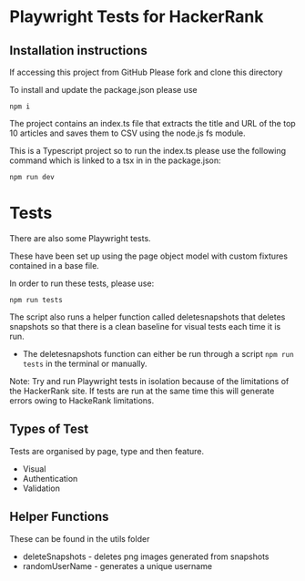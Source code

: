 # Playwright Tests for HackerRank

## Installation instructions

If accessing this project from GitHub Please fork and clone this directory 

To install and update the package.json please use 

``` npm i ``` 

The project contains an index.ts file that extracts the title and URL of the top 10 articles and saves them to CSV using the node.js fs module.

This is a Typescript project so to run the index.ts please use the following command which is linked to a tsx in in the package.json:

```
npm run dev

```
# Tests
There are also some Playwright tests.

These have been set up using the page object model with custom fixtures contained in a base file.

In order to run these tests, please use:

```
npm run tests
```

The script also runs a helper function called deletesnapshots that deletes snapshots so that there is a clean baseline for visual tests each time it is run.

- The deletesnapshots function can either be run through a script `npm run tests` in the terminal or manually.
 
Note: Try and run Playwright tests in isolation because of the limitations of the HackerRank site. If tests are run at the same time this will generate errors owing to HackeRank limitations.

## Types of Test
Tests are organised by page, type and then feature.
- Visual
- Authentication
- Validation

## Helper Functions
These can be found in the utils folder
- deleteSnapshots - deletes png images generated from snapshots
- randomUserName - generates a unique username




